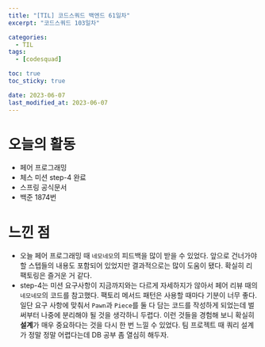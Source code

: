 ```yaml
---
title: "[TIL] 코드스쿼드 백엔드 61일차"
excerpt: "코드스쿼드 103일차"

categories:
  - TIL
tags:
  - [codesquad]

toc: true
toc_sticky: true

date: 2023-06-07
last_modified_at: 2023-06-07
---
```


# 오늘의 활동

- 페어 프로그래밍
- 체스 미션 step-4 완료
- 스프링 공식문서
- 백준 1874번

# 느낀 점

- 오늘 페어 프로그래밍 때 `네모네모`의 피드백을 많이 받을 수 있었다. 앞으로 건너가야 할 스텝들의 내용도 포함되어 있었지만 결과적으로는 많이 도움이 됐다. 확실히 리팩토링은 즐거운 거 같다.
- step-4는 미션 요구사항이 지금까지와는 다르게 자세하지가 않아서 페어 리뷰 때의 `네모네모`의 코드를 참고했다. 팩토리 메서드 패턴은 사용할 때마다 기분이 너무 좋다. 일단 요구 사항에 맞춰서 `Pawn`과 `Piece`를 둘 다 담는 코드를 작성하게 되었는데 벌써부터 나중에 분리해야 될 것을 생각하니 두렵다. 이런 것들을 경험해 보니 확실히 **설계**가 매우 중요하다는 것을 다시 한 번 느낄 수 있었다. 팀 프로젝트 때 쿼리 설계가 정말 정말 어렵다는데 DB 공부 좀 열심히 해두자.